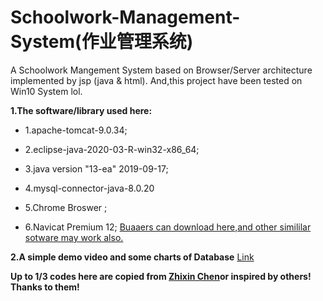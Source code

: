 # Schoolwork-Management-System(作业管理系统)
A Schoolwork Mangement System based on Browser/Server architecture  implemented by jsp (java &amp; html).
And,this project have been tested on Win10 System lol.

**1.The software/library used here:**
  * 1.apache-tomcat-9.0.34;  
  
  * 2.eclipse-java-2020-03-R-win32-x86_64;  
  
  * 3.java version "13-ea" 2019-09-17;   
  
  * 4.mysql-connector-java-8.0.20
  
  * 5.Chrome Broswer ;   
  
  * 6.Navicat Premium 12;     [Buaaers can download here,and other simililar sotware may work also.](http://s.buaa.edu.cn)

**2.A simple demo video and some charts of Database**
   [Link](http://s.buaa.edu.cn)

**Up to 1/3 codes here are copied from [Zhixin Chen](https://github.com/gouxiangchen)or inspired by others! Thanks to them!**

